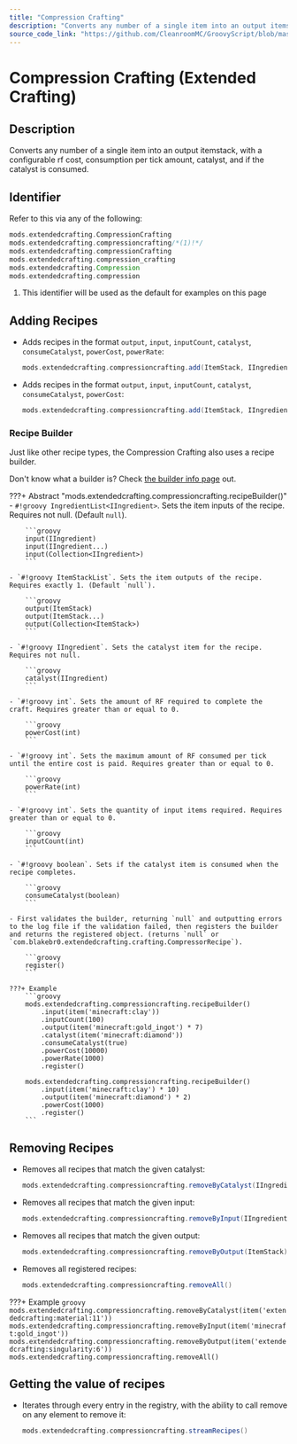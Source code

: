```yaml
---
title: "Compression Crafting"
description: "Converts any number of a single item into an output itemstack, with a configurable rf cost, consumption per tick amount, catalyst, and if the catalyst is consumed."
source_code_link: "https://github.com/CleanroomMC/GroovyScript/blob/master/src/main/java/com/cleanroommc/groovyscript/compat/mods/extendedcrafting/CompressionCrafting.java"
---
```


# Compression Crafting (Extended Crafting)

## Description

Converts any number of a single item into an output itemstack, with a configurable rf cost, consumption per tick amount, catalyst, and if the catalyst is consumed.

## Identifier

Refer to this via any of the following:

```groovy hl_lines="2"
mods.extendedcrafting.CompressionCrafting
mods.extendedcrafting.compressioncrafting/*(1)!*/
mods.extendedcrafting.compressionCrafting
mods.extendedcrafting.compression_crafting
mods.extendedcrafting.Compression
mods.extendedcrafting.compression
```

1. This identifier will be used as the default for examples on this page

## Adding Recipes

- Adds recipes in the format `output`, `input`, `inputCount`, `catalyst`, `consumeCatalyst`, `powerCost`, `powerRate`:

    ```groovy
    mods.extendedcrafting.compressioncrafting.add(ItemStack, IIngredient, int, IIngredient, boolean, int, int)
    ```

- Adds recipes in the format `output`, `input`, `inputCount`, `catalyst`, `consumeCatalyst`, `powerCost`:

    ```groovy
    mods.extendedcrafting.compressioncrafting.add(ItemStack, IIngredient, int, IIngredient, boolean, int)
    ```


### Recipe Builder

Just like other recipe types, the Compression Crafting also uses a recipe builder.

Don't know what a builder is? Check [the builder info page](../../../groovy/builder.md) out.

???+ Abstract "mods.extendedcrafting.compressioncrafting.recipeBuilder()"
    - `#!groovy IngredientList<IIngredient>`. Sets the item inputs of the recipe. Requires not null. (Default `null`).

        ```groovy
        input(IIngredient)
        input(IIngredient...)
        input(Collection<IIngredient>)
        ```

    - `#!groovy ItemStackList`. Sets the item outputs of the recipe. Requires exactly 1. (Default `null`).

        ```groovy
        output(ItemStack)
        output(ItemStack...)
        output(Collection<ItemStack>)
        ```

    - `#!groovy IIngredient`. Sets the catalyst item for the recipe. Requires not null.

        ```groovy
        catalyst(IIngredient)
        ```

    - `#!groovy int`. Sets the amount of RF required to complete the craft. Requires greater than or equal to 0.

        ```groovy
        powerCost(int)
        ```

    - `#!groovy int`. Sets the maximum amount of RF consumed per tick until the entire cost is paid. Requires greater than or equal to 0.

        ```groovy
        powerRate(int)
        ```

    - `#!groovy int`. Sets the quantity of input items required. Requires greater than or equal to 0.

        ```groovy
        inputCount(int)
        ```

    - `#!groovy boolean`. Sets if the catalyst item is consumed when the recipe completes.

        ```groovy
        consumeCatalyst(boolean)
        ```

    - First validates the builder, returning `null` and outputting errors to the log file if the validation failed, then registers the builder and returns the registered object. (returns `null` or `com.blakebr0.extendedcrafting.crafting.CompressorRecipe`).

        ```groovy
        register()
        ```

    ???+ Example
        ```groovy
        mods.extendedcrafting.compressioncrafting.recipeBuilder()
            .input(item('minecraft:clay'))
            .inputCount(100)
            .output(item('minecraft:gold_ingot') * 7)
            .catalyst(item('minecraft:diamond'))
            .consumeCatalyst(true)
            .powerCost(10000)
            .powerRate(1000)
            .register()

        mods.extendedcrafting.compressioncrafting.recipeBuilder()
            .input(item('minecraft:clay') * 10)
            .output(item('minecraft:diamond') * 2)
            .powerCost(1000)
            .register()
        ```



## Removing Recipes

- Removes all recipes that match the given catalyst:

    ```groovy
    mods.extendedcrafting.compressioncrafting.removeByCatalyst(IIngredient)
    ```

- Removes all recipes that match the given input:

    ```groovy
    mods.extendedcrafting.compressioncrafting.removeByInput(IIngredient)
    ```

- Removes all recipes that match the given output:

    ```groovy
    mods.extendedcrafting.compressioncrafting.removeByOutput(ItemStack)
    ```

- Removes all registered recipes:

    ```groovy
    mods.extendedcrafting.compressioncrafting.removeAll()
    ```

???+ Example
    ```groovy
    mods.extendedcrafting.compressioncrafting.removeByCatalyst(item('extendedcrafting:material:11'))
    mods.extendedcrafting.compressioncrafting.removeByInput(item('minecraft:gold_ingot'))
    mods.extendedcrafting.compressioncrafting.removeByOutput(item('extendedcrafting:singularity:6'))
    mods.extendedcrafting.compressioncrafting.removeAll()
    ```

## Getting the value of recipes

- Iterates through every entry in the registry, with the ability to call remove on any element to remove it:

    ```groovy
    mods.extendedcrafting.compressioncrafting.streamRecipes()
    ```
